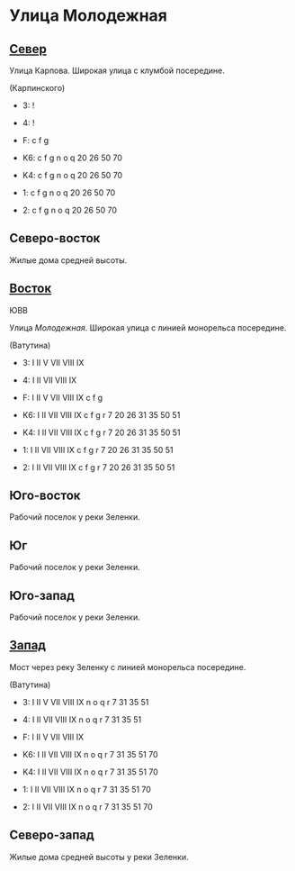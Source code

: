# Улица Молодежная

## [Север](./10545065.md)

Улица Карпова.
Широкая улица с клумбой посередине.

(Карпинского)

* 3:    !
* 4:    !
* F:    c   f   g

* K6:   c   f   g   n   o   q
        20  26  50  70
* K4:   c   f   g   n   o   q
        20  26  50  70
* 1:    c   f   g   n   o   q
        20  26  50  70
* 2:    c   f   g   n   o   q
        20  26  50  70

## Северо-восток

Жилые дома средней высоты.

## [Восток](./10555070.md)

ЮВВ

Улица *Молодежная*.
Широкая улица с линией монорельса посередине.

(Ватутина)

* 3:    I   II  V   VII VIII    IX
* 4:    I   II  VII VIII    IX
* F:    I   II  V   VII VIII    IX
        c   f   g

* K6:   I   II  VII VIII    IX
        c   f   g   r
        7   20  26  31  35  50  51
* K4:   I   II  VII VIII    IX
        c   f   g   r
        7   20  26  31  35  50  51
* 1:    I   II  VII VIII    IX
        c   f   g   r
        7   20  26  31  35  50  51
* 2:    I   II  VII VIII    IX
        c   f   g   r
        7   20  26  31  35  50  51

## Юго-восток

Рабочий поселок у реки Зеленки.

## Юг

Рабочий поселок у реки Зеленки.

## Юго-запад

Рабочий поселок у реки Зеленки.

## [Запад](./10530070.md)

Мост через реку Зеленку с линией монорельса посередине.

(Ватутина)

* 3:    I   II  V   VII VIII    IX
        n   o   q   r
        7   31  35  51
* 4:    I   II  VII VIII    IX
        n   o   q   r
        7   31  35  51
* F:    I   II  V   VII VIII    IX

* K6:   I   II  VII VIII    IX
        n   o   q   r
        7   31  35  51  70
* K4:   I   II  VII VIII    IX
        n   o   q   r
        7   31  35  51  70
* 1:    I   II  VII VIII    IX
        n   o   q   r
        7   31  35  51  70
* 2:    I   II  VII VIII    IX
        n   o   q   r
        7   31  35  51  70

## Северо-запад

Жилые дома средней высоты у реки Зеленки.

